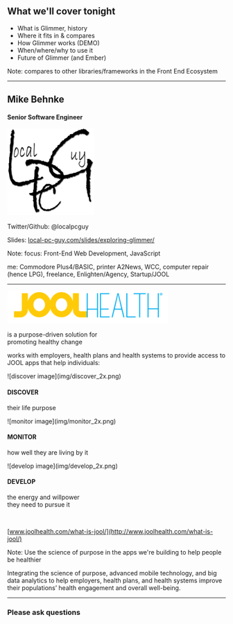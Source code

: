 ## What we'll cover tonight

- What is Glimmer, history 
- Where it fits in & compares 
- How Glimmer works (DEMO)
- When/where/why to use it
- Future of Glimmer (and Ember)

Note: 
compares to other libraries/frameworks in the Front End Ecosystem 

----

## Mike Behnke
#### Senior Software Engineer

![LPG logo](img/LPGLogo-HQ-200x200.png) 

<span class="small">Twitter/Github: @localpcguy</span>

Slides: [local-pc-guy.com/slides/exploring-glimmer/](http://local-pc-guy.com/slides/exploring-glimmer/)

Note:
focus: Front-End Web Development, JavaScript

me: Commodore Plus4/BASIC, printer A2News, WCC, 
    computer repair (hence LPG), freelance, 
    Enlighten/Agency, Startup/JOOL

----

<img class="no-border" alt="JOOL Health logo" src="img/jool-health-logo.png"/>

is a purpose-driven solution for<br>promoting healthy change

<span class="small">works with employers, health plans and health systems to provide access to JOOL apps that help individuals:


<div class="jool-items clearfix">
	<div class="jool-item">
		![discover image](img/discover_2x.png)
		<h4>DISCOVER</h4>
		<p>their life purpose</p>
	</div>
	<div class="jool-item">
		![monitor image](img/monitor_2x.png)
		<h4>MONITOR</h4>
		<p>how well they are living by it</p>
	</div>
	<div class="jool-item">
	    ![develop image](img/develop_2x.png)
		<h4>DEVELOP</h4>
		<p>the energy and willpower<br>they need to pursue it</p>
	</div>
</div>
<br>

[www.joolhealth.com/what-is-jool/](http://www.joolhealth.com/what-is-jool/)

Note:
Use the science of purpose in the apps we're building to help people be healthier

Integrating the science of purpose, advanced mobile technology, and big data analytics to help 
employers, health plans, and health systems improve their populations’ health engagement and overall well-being.

----

### Please ask questions

